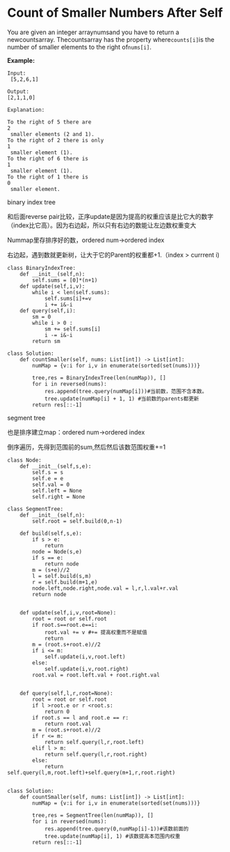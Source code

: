 # Count of Smaller Numbers After Self

You are given an integer arraynumsand you have to return a newcountsarray. Thecountsarray has the property where`counts[i]`is the number of smaller elements to the right of`nums[i]`.

**Example:**

```text
Input:
 [5,2,6,1]

Output:
[2,1,1,0] 

Explanation:

To the right of 5 there are 
2
 smaller elements (2 and 1).
To the right of 2 there is only 
1
 smaller element (1).
To the right of 6 there is 
1
 smaller element (1).
To the right of 1 there is 
0
 smaller element.
```

binary index tree

和后面reverse pair比较，正序update是因为提高的权重应该是比它大的数字（index比它高）。因为右边起，所以只有右边的数能让左边数权重变大

Nummap里存排序好的数，ordered num-&gt;ordered index

右边起，遇到数就更新树，让大于它的Parent的权重都+1.（index &gt; currrent i\)

```text
class BinaryIndexTree:
    def __init__(self,n):
        self.sums = [0]*(n+1)
    def update(self,i,v):        
        while i < len(self.sums):
            self.sums[i]+=v
            i += i&-i
    def query(self,i):
        sm = 0
        while i > 0 :
            sm += self.sums[i]
            i -= i&-i
        return sm

class Solution:        
    def countSmaller(self, nums: List[int]) -> List[int]:
        numMap = {v:i for i,v in enumerate(sorted(set(nums)))}

        tree,res = BinaryIndexTree(len(numMap)), []
        for i in reversed(nums):
            res.append(tree.query(numMap[i]))#当前数，范围不含本数。
            tree.update(numMap[i] + 1, 1) #当前数的parents都更新
        return res[::-1]
```

segment tree

也是排序建立map：ordered num-&gt;ordered index

倒序遍历，先得到范围前的sum,然后然后该数范围权重+=1

```text
class Node:
    def __init__(self,s,e):
        self.s = s
        self.e = e
        self.val = 0
        self.left = None
        self.right = None

class SegmentTree:
    def __init__(self,n):
        self.root = self.build(0,n-1)

    def build(self,s,e):
        if s > e:
            return
        node = Node(s,e)
        if s == e:
            return node
        m = (s+e)//2
        l = self.build(s,m)
        r = self.build(m+1,e)
        node.left,node.right,node.val = l,r,l.val+r.val
        return node


    def update(self,i,v,root=None):
        root = root or self.root
        if root.s==root.e==i:
            root.val += v #+= 提高权重而不是赋值
            return
        m = (root.s+root.e)//2
        if i <= m:
            self.update(i,v,root.left)
        else:
            self.update(i,v,root.right)
        root.val = root.left.val + root.right.val


    def query(self,l,r,root=None):
        root = root or self.root
        if l >root.e or r <root.s:
            return 0
        if root.s == l and root.e == r:
            return root.val
        m = (root.s+root.e)//2
        if r <= m:
            return self.query(l,r,root.left)
        elif l > m:
            return self.query(l,r,root.right)
        else:
            return self.query(l,m,root.left)+self.query(m+1,r,root.right)


class Solution:        
    def countSmaller(self, nums: List[int]) -> List[int]:
        numMap = {v:i for i,v in enumerate(sorted(set(nums)))}

        tree,res = SegmentTree(len(numMap)), []
        for i in reversed(nums):
            res.append(tree.query(0,numMap[i]-1))#该数前面的
            tree.update(numMap[i], 1) #该数提高本范围内权重
        return res[::-1]
```

